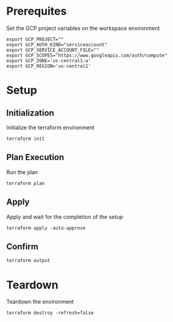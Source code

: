 # Prerequites
Set the GCP project variables on the workspace environment
```
export GCP_PROJECT="" 
export GCP_AUTH_KIND="serviceaccount" 
export GCP_SERVICE_ACCOUNT_FILE="" 
export GCP_SCOPES="https://www.googleapis.com/auth/compute"
export GCP_ZONE='us-central1-a'
export GCP_REGION='us-central1'
```
# Setup
## Initialization
Initialize the terraform environment
```
terraform init
```
## Plan Execution
Run the plan
```
terraform plan
```
## Apply
Apply and wait for the completion of the setup
```
terraform apply -auto-approve
```
## Confirm
```
terraform output
```
# Teardown
Teardown the environment
```
terraform destroy -refresh=false
```